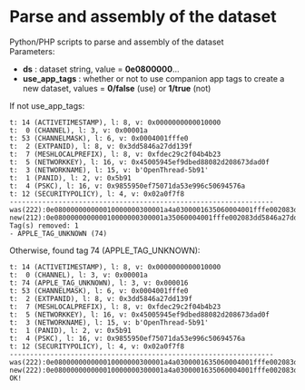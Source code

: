 # Parse and assembly of the dataset
Python/PHP scripts to parse and assembly of the dataset  
Parameters:  
- **ds** : dataset string, value = **0e0800000**...  
- **use_app_tags** : whether or not to use companion app tags to create a new dataset, values = **0/false** (use) or **1/true** (not)  

If not use_app_tags:
~~~
t: 14 (ACTIVETIMESTAMP), l: 8, v: 0x0000000000010000
t:  0 (CHANNEL), l: 3, v: 0x00001a
t: 53 (CHANNELMASK), l: 6, v: 0x0004001fffe0
t:  2 (EXTPANID), l: 8, v: 0x3dd5846a27dd139f
t:  7 (MESHLOCALPREFIX), l: 8, v: 0xfdec29c2f04b4b23
t:  5 (NETWORKKEY), l: 16, v: 0x45005945ef9dbed88082d208673dad0f
t:  3 (NETWORKNAME), l: 15, v: b'OpenThread-5b91'
t:  1 (PANID), l: 2, v: 0x5b91
t:  4 (PSKC), l: 16, v: 0x9855950ef75071da53e996c50694576a
t: 12 (SECURITYPOLICY), l: 4, v: 0x02a0f7f8
-----------------------------------------------------------------
was(222):0e080000000000010000000300001a4a0300001635060004001fffe002083dd5846a27dd139f0708fdec29c2f04b4b23051045005945ef9dbed88082d208673dad0f030f4f70656e5468726561642d3562393101025b9104109855950ef75071da53e996c50694576a0c0402a0f7f8
new(212):0e080000000000010000000300001a35060004001fffe002083dd5846a27dd139f0708fdec29c2f04b4b23051045005945ef9dbed88082d208673dad0f030f4f70656e5468726561642d3562393101025b9104109855950ef75071da53e996c50694576a0c0402a0f7f8
Tag(s) removed: 1
- APPLE_TAG_UNKNOWN (74)
~~~  
  
Otherwise, found tag 74 (APPLE_TAG_UNKNOWN):
~~~
t: 14 (ACTIVETIMESTAMP), l: 8, v: 0x0000000000010000
t:  0 (CHANNEL), l: 3, v: 0x00001a
t: 74 (APPLE_TAG_UNKNOWN), l: 3, v: 0x000016
t: 53 (CHANNELMASK), l: 6, v: 0x0004001fffe0
t:  2 (EXTPANID), l: 8, v: 0x3dd5846a27dd139f
t:  7 (MESHLOCALPREFIX), l: 8, v: 0xfdec29c2f04b4b23
t:  5 (NETWORKKEY), l: 16, v: 0x45005945ef9dbed88082d208673dad0f
t:  3 (NETWORKNAME), l: 15, v: b'OpenThread-5b91'
t:  1 (PANID), l: 2, v: 0x5b91
t:  4 (PSKC), l: 16, v: 0x9855950ef75071da53e996c50694576a
t: 12 (SECURITYPOLICY), l: 4, v: 0x02a0f7f8
-----------------------------------------------------------------
was(222):0e080000000000010000000300001a4a0300001635060004001fffe002083dd5846a27dd139f0708fdec29c2f04b4b23051045005945ef9dbed88082d208673dad0f030f4f70656e5468726561642d3562393101025b9104109855950ef75071da53e996c50694576a0c0402a0f7f8
new(222):0e080000000000010000000300001a4a0300001635060004001fffe002083dd5846a27dd139f0708fdec29c2f04b4b23051045005945ef9dbed88082d208673dad0f030f4f70656e5468726561642d3562393101025b9104109855950ef75071da53e996c50694576a0c0402a0f7f8
OK!
~~~
